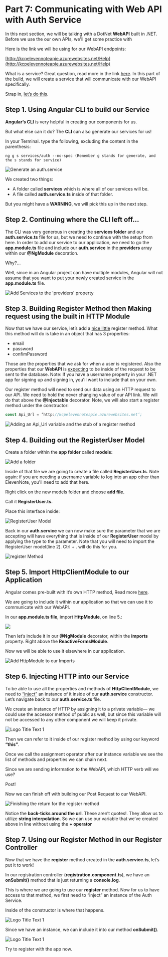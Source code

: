 # Part 7: Communicating with Web API with Auth Service

In this next section, we will be talking with a DotNet **WebAPI** built in .NET. Before we use the our own APIs, we'll get some practice with  

Here is the link we will be using for our WebAPI endpoints:

[http://kcpelevennoteapie.azurewebsites.net/Help](http://kcpelevennoteapie.azurewebsites.net/Help)

What is a service? Great question, read more in the link [here](https://angular.io/guide/architecture#services). In this part of the build, we will create a service that will communicate with our WebAPI specifically.

Strap in, [let’s do this](https://static1.squarespace.com/static/55f32473e4b029b54a7228d2/582b8a8fc534a5c177d16c67/582b8a9f2994cab6e0cdd61c/1479256368634/giphy-39.gif).

## Step 1. Using Angular CLI to build our Service

**Angular’s CLI** is very helpful in creating our components for us.

But what else can it do? The **CLI** can also generate our services for us!

In your Terminal. type the following, excluding the content in the parenthesis:

```text
ng g s services/auth --no-spec (Remember g stands for generate, and the s stands for service)
```

![Generate an auth.service](.gitbook/assets/00%20%2811%29.PNG)

We created two things:

* A folder called **services** which is where all of our services will be.
* A file called **auth.service.ts** inside of that folder.

But you might have a **WARNING**, we will pick this up in the next step.

## Step 2. Continuing where the CLI left off…

The CLI was very generous in creating the **services folder** and our **auth.service.ts** file for us, but we need to continue with the setup from here. In order to add our service to our application, we need to go the **app.module.ts** file and include our **auth.service** in the **providers** array within our **@NgModule** decoration.

Why?...

Well, since in an Angular project can have multiple modules, Angular will not assume that you want to put your newly created service in the **app.module.ts** file.

![Add Services to the &apos;providers&apos; property](.gitbook/assets/image%20%288%29.png)

## Step 3. Building Register Method then Making request using the built in HTTP Module

Now that we have our service, let’s add a [nice little](https://media.giphy.com/media/rYEAkYihZsyWs/giphy.gif) register method.  What this method will do is take in an object that has 3 properties:

* email
* password
* confimPassword 

Those are the properties that we ask for when a user is registered. Also the properties that our **WebAPI** is [expecting](http://kcpelevennoteapie.azurewebsites.net/Help/Api/POST-api-Account-Register) to be inside of the request to be sent to the database. Note: If you have a username property in your .NET app for signing up and signing in, you'll want to include that on your own.

Our register method will need to send our data using an HTTP request to our API. We need to hold the never changing value of our API link. We will do that above the **@Injectable** decorator. Note, we will also start a register method under the constructor:

```javascript
const Api_Url = ‘http://kcpelevennoteapie.azurewebsites.net’;
```

![Adding an Api\_Url variable and  the stub of a register method](.gitbook/assets/04%20%2810%29.PNG)

## Step 4. Building out the RegisterUser Model

Create a folder within the **app folder** called **models:**

![Add a folder](.gitbook/assets/image%20%289%29.png)

Inside of that file we are going to create a file called **RegisterUser.ts**. Note again: if you are needing a username variable to log into an app other than ElevenNote, you'll need to add that here. 

Right click on the new models folder and choose **add file.** 

Call it **RegisterUser.ts.**

Place this interface inside:

![RegisterUser Model](.gitbook/assets/05%20%285%29.PNG)

Back in our **auth.service** we can now make sure the parameter that we are accepting will have everything that is inside of our **RegisterUser** model by applying the type to the parameter. Note that you will need to import the RegisterUser model\(line 2\). Ctrl + . will do this for you.

![register Method](.gitbook/assets/06%20%285%29.PNG)

## Step 5. Import HttpClientModule to our Application

Angular comes pre-built with it’s own HTTP method, Read more [here](https://angular.io/guide/http#httpclient).

We are going to include it within our application so that we can use it to communicate with our WebAPI.

In our **app.module.ts file**, import **HttpModule**, on line 5.:

![](.gitbook/assets/image%20%287%29.png)

Then let’s include it in our **@NgModule** decorator, within the **imports** property. Right above the **ReactiveFormsModule**.

Now we will be able to use it elsewhere in our application.

![Add HttpModule to our Imports](.gitbook/assets/image%20%282%29.png)

## Step 6. Injecting HTTP into our Service

To be able to use all the properties and methods of **HttpClientModule**, we need to [“inject”](https://angular.io/guide/dependency-injection-pattern#the-dependency-injection-pattern) an instance of it inside of our **auth.service** constructor. Let’s navigate back to our **auth.service.ts** file.

We create an instance of HTTP by assigning it to a private variable— we could use the accessor method of public as well, but since this variable will not be accessed to any other component we will keep it private.

![Logo Title Text 1](.gitbook/assets/08.PNG)

Then we can refer to it inside of our register method by using our keyword **“this”**.

Once we call the assignment operator after our instance variable we see the list of methods and properties we can chain next.

Since we are sending information to the WebAPI, which HTTP verb will we use?

Post!

Now we can finish off with building our Post Request to our WebAPI.

![Finishing the return for the register method](.gitbook/assets/capture.PNG)

Notice the **back-ticks around the url**. These aren’t quotes!. They allow us to utilize **string interpolation**. So we can use our variable that we’ve created above in line without using the **+ operator**



## Step 7. Using our Register Method in our Register Controller

Now that we have the **register** method created in the **auth.service.ts**, let’s put it to work!

In our registration controller \(**registration.component.ts**\), we have an **onSubmit\(\)** method that is just returning a **console.log**.

This is where we are going to use our **register** method. Now for us to have access to that method, we first need to “inject” an instance of the Auth Service.

Inside of the constructor is where that happens.

![Logo Title Text 1](.gitbook/assets/11%20%282%29.PNG)

Since we have an instance, we can include it into our method **onSubmit\(\)**.

![Logo Title Text 1](.gitbook/assets/12%20%281%29.PNG)

Try to register with the app now.

